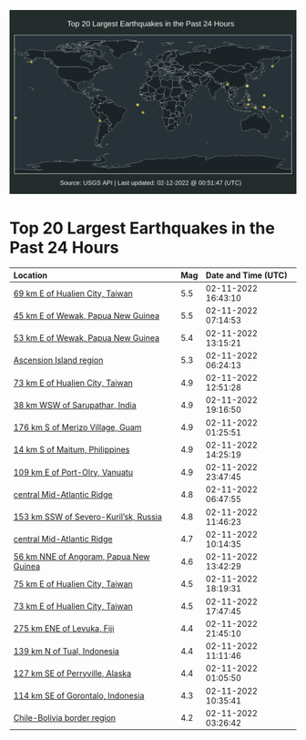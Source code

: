 ![Map](./map.png)

# Top 20 Largest Earthquakes in the Past 24 Hours

| Location | Mag | Date and Time (UTC) |
|:---|:---|:---|
| [69 km E of Hualien City, Taiwan](https://earthquake.usgs.gov/earthquakes/eventpage/us7000gk21) | 5.5 | 02-11-2022 16:43:10 |
| [45 km E of Wewak, Papua New Guinea](https://earthquake.usgs.gov/earthquakes/eventpage/us7000gjy1) | 5.5 | 02-11-2022 07:14:53 |
| [53 km E of Wewak, Papua New Guinea](https://earthquake.usgs.gov/earthquakes/eventpage/us7000gjzc) | 5.4 | 02-11-2022 13:15:21 |
| [Ascension Island region](https://earthquake.usgs.gov/earthquakes/eventpage/us7000gjxn) | 5.3 | 02-11-2022 06:24:13 |
| [73 km E of Hualien City, Taiwan](https://earthquake.usgs.gov/earthquakes/eventpage/us7000gjz7) | 4.9 | 02-11-2022 12:51:28 |
| [38 km WSW of Sarupathar, India](https://earthquake.usgs.gov/earthquakes/eventpage/us7000gk3y) | 4.9 | 02-11-2022 19:16:50 |
| [176 km S of Merizo Village, Guam](https://earthquake.usgs.gov/earthquakes/eventpage/us7000gjw2) | 4.9 | 02-11-2022 01:25:51 |
| [14 km S of Maitum, Philippines](https://earthquake.usgs.gov/earthquakes/eventpage/us7000gjzl) | 4.9 | 02-11-2022 14:25:19 |
| [109 km E of Port-Olry, Vanuatu](https://earthquake.usgs.gov/earthquakes/eventpage/us7000gk5j) | 4.9 | 02-11-2022 23:47:45 |
| [central Mid-Atlantic Ridge](https://earthquake.usgs.gov/earthquakes/eventpage/us7000gjxy) | 4.8 | 02-11-2022 06:47:55 |
| [153 km SSW of Severo-Kuril’sk, Russia](https://earthquake.usgs.gov/earthquakes/eventpage/us7000gjyx) | 4.8 | 02-11-2022 11:46:23 |
| [central Mid-Atlantic Ridge](https://earthquake.usgs.gov/earthquakes/eventpage/us7000gjyl) | 4.7 | 02-11-2022 10:14:35 |
| [56 km NNE of Angoram, Papua New Guinea](https://earthquake.usgs.gov/earthquakes/eventpage/us7000gjzg) | 4.6 | 02-11-2022 13:42:29 |
| [75 km E of Hualien City, Taiwan](https://earthquake.usgs.gov/earthquakes/eventpage/us7000gk3v) | 4.5 | 02-11-2022 18:19:31 |
| [73 km E of Hualien City, Taiwan](https://earthquake.usgs.gov/earthquakes/eventpage/us7000gk3n) | 4.5 | 02-11-2022 17:47:45 |
| [275 km ENE of Levuka, Fiji](https://earthquake.usgs.gov/earthquakes/eventpage/us7000gk4w) | 4.4 | 02-11-2022 21:45:10 |
| [139 km N of Tual, Indonesia](https://earthquake.usgs.gov/earthquakes/eventpage/us7000gjys) | 4.4 | 02-11-2022 11:11:46 |
| [127 km SE of Perryville, Alaska](https://earthquake.usgs.gov/earthquakes/eventpage/ak0221xh76wb) | 4.4 | 02-11-2022 01:05:50 |
| [114 km SE of Gorontalo, Indonesia](https://earthquake.usgs.gov/earthquakes/eventpage/us7000gjyr) | 4.3 | 02-11-2022 10:35:41 |
| [Chile-Bolivia border region](https://earthquake.usgs.gov/earthquakes/eventpage/us7000gjwd) | 4.2 | 02-11-2022 03:26:42 |
